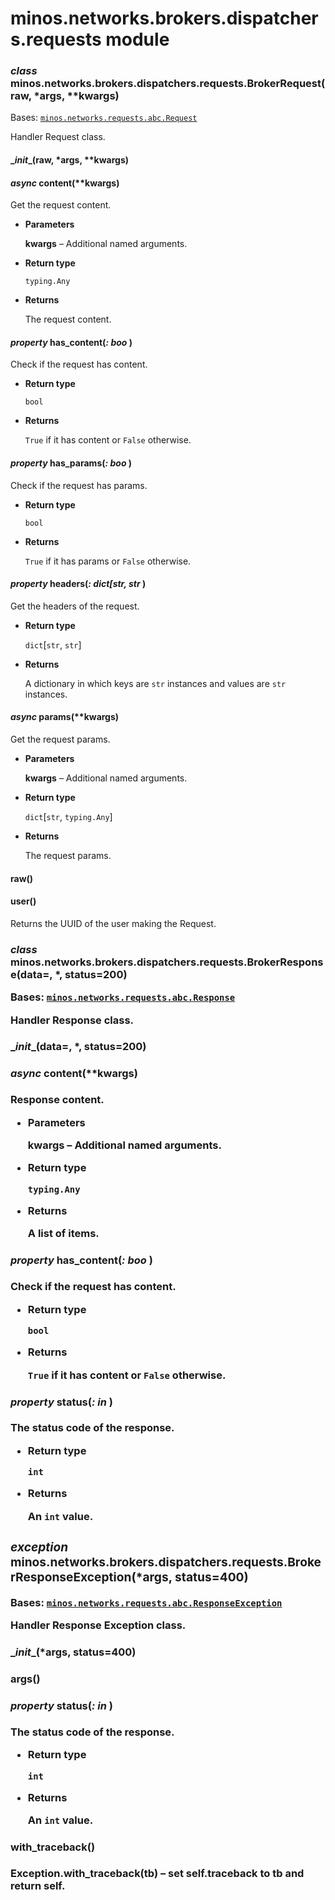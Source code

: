 # minos.networks.brokers.dispatchers.requests module


### _class_ minos.networks.brokers.dispatchers.requests.BrokerRequest(raw, \*args, \*\*kwargs)
Bases: [`minos.networks.requests.abc.Request`](minos.networks.requests.abc.md#minos.networks.requests.abc.Request)

Handler Request class.


#### \__init__(raw, \*args, \*\*kwargs)

#### _async_ content(\*\*kwargs)
Get the request content.


* **Parameters**

    **kwargs** – Additional named arguments.



* **Return type**

    `typing.Any`



* **Returns**

    The request content.



#### _property_ has_content(_: boo_ )
Check if the request has content.


* **Return type**

    `bool`



* **Returns**

    `True` if it has content or `False` otherwise.



#### _property_ has_params(_: boo_ )
Check if the request has params.


* **Return type**

    `bool`



* **Returns**

    `True` if it has params or `False` otherwise.



#### _property_ headers(_: dict[str, str_ )
Get the headers of the request.


* **Return type**

    `dict`[`str`, `str`]



* **Returns**

    A dictionary in which keys are `str` instances and values are `str` instances.



#### _async_ params(\*\*kwargs)
Get the request params.


* **Parameters**

    **kwargs** – Additional named arguments.



* **Return type**

    `dict`[`str`, `typing.Any`]



* **Returns**

    The request params.



#### raw()

#### user()
Returns the UUID of the user making the Request.


### _class_ minos.networks.brokers.dispatchers.requests.BrokerResponse(data=<object object>, \*, status=200)
Bases: [`minos.networks.requests.abc.Response`](minos.networks.requests.abc.md#minos.networks.requests.abc.Response)

Handler Response class.


#### \__init__(data=<object object>, \*, status=200)

#### _async_ content(\*\*kwargs)
Response content.


* **Parameters**

    **kwargs** – Additional named arguments.



* **Return type**

    `typing.Any`



* **Returns**

    A list of items.



#### _property_ has_content(_: boo_ )
Check if the request has content.


* **Return type**

    `bool`



* **Returns**

    `True` if it has content or `False` otherwise.



#### _property_ status(_: in_ )
The status code of the response.


* **Return type**

    `int`



* **Returns**

    An `int` value.



### _exception_ minos.networks.brokers.dispatchers.requests.BrokerResponseException(\*args, status=400)
Bases: [`minos.networks.requests.abc.ResponseException`](minos.networks.requests.abc.md#minos.networks.requests.abc.ResponseException)

Handler Response Exception class.


#### \__init__(\*args, status=400)

#### args()

#### _property_ status(_: in_ )
The status code of the response.


* **Return type**

    `int`



* **Returns**

    An `int` value.



#### with_traceback()
Exception.with_traceback(tb) –
set self.__traceback__ to tb and return self.

